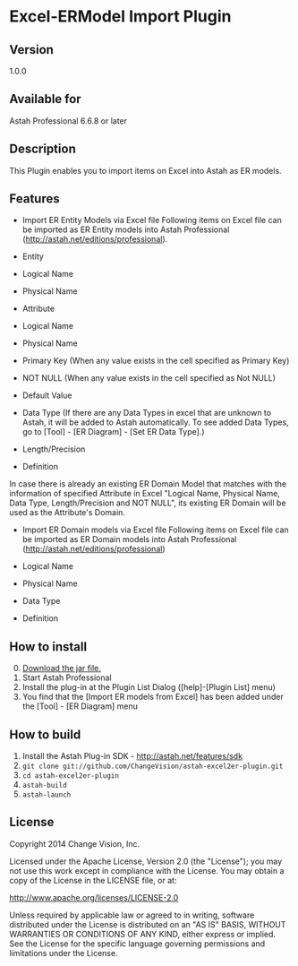 Excel-ERModel Import Plugin
===============================

Version
----------------
1.0.0

Available for
----------------
Astah Professional 6.6.8 or later

Description
----------------
This Plugin enables you to import items on Excel into Astah as ER models.

Features
--------------------
* Import ER Entity Models via Excel file
   Following items on Excel file can be imported as ER Entity models into Astah Professional (http://astah.net/editions/professional).
   
 * Entity
  * Logical Name
  * Physical Name
 * Attribute
  * Logical Name
  * Physical Name
  * Primary Key (When any value exists in the cell specified as Primary Key)
  * NOT NULL (When any value exists in the cell specified as Not NULL) 
  * Default Value
  * Data Type (If there are any Data Types in excel that are unknown to Astah, it will be added to Astah automatically. To see added Data Types,  go to [Tool] - [ER Diagram] - [Set ER Data Type].)
  * Length/Precision
  * Definition

In case there is already an existing ER Domain Model that matches with the information of specified Attribute in Excel "Logical Name, Physical Name, Data Type, Length/Precision and NOT NULL", its existing ER Domain will be used as the Attribute's Domain.

* Import ER Domain models via Excel file
 Following items on Excel file can be imported as ER Domain models into Astah Professional (http://astah.net/editions/professional)

 * Logical Name
 * Physical Name
 * Data Type
 * Definition

How to install
----------------
0. [Download the jar file.](http://cdn.change-vision.com/plugins/excel2er-1.0.0.jar)
1. Start Astah Professional
2. Install the plug-in at the Plugin List Dialog ([help]-[Plugin List] menu)
3. You find that the [Import ER models from Excel] has been added under the [Tool] - [ER Diagram] menu

How to build
------------
1. Install the Astah Plug-in SDK - <http://astah.net/features/sdk>
2. `git clone git://github.com/ChangeVision/astah-excel2er-plugin.git`
3. `cd astah-excel2er-plugin`
4. `astah-build`
5. `astah-launch`

License
---------------
Copyright 2014 Change Vision, Inc.

Licensed under the Apache License, Version 2.0 (the "License");
you may not use this work except in compliance with the License.
You may obtain a copy of the License in the LICENSE file, or at:

   <http://www.apache.org/licenses/LICENSE-2.0>

Unless required by applicable law or agreed to in writing, software
distributed under the License is distributed on an "AS IS" BASIS,
WITHOUT WARRANTIES OR CONDITIONS OF ANY KIND, either express or implied.
See the License for the specific language governing permissions and
limitations under the License.
